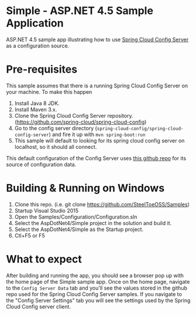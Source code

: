 # Simple - ASP.NET 4.5 Sample Application
ASP.NET 4.5 sample app illustrating how to use [Spring Cloud Config Server](https://projects.spring.io/spring-cloud/docs/1.0.3/spring-cloud.html#_spring_cloud_config) as a configuration source.

# Pre-requisites

This sample assumes that there is a running Spring Cloud Config Server on your machine. To make this happen

1. Install Java 8 JDK.
2. Install Maven 3.x.
3. Clone the Spring Cloud Config Server repository. (https://github.com/spring-cloud/spring-cloud-config)
4. Go to the config server directory (`spring-cloud-config/spring-cloud-config-server`) and fire it up with `mvn spring-boot:run`
5. This sample will default to looking for its spring cloud config server on localhost, so it should all connect.

This default configuration of the Config Server uses [this github repo]( https://github.com/spring-cloud-samples/config-repo) for its source of configuration data.

# Building & Running on Windows

1. Clone this repo. (i.e. git clone https://github.com/SteelToeOSS/Samples)
2. Startup Visual Studio 2015
3. Open the Samples/Configuration/Configuration.sln
4. Select the AspDotNet4/Simple project in the solution and build it.
5. Select the AspDotNet4/Simple as the Startup project.
6. Ctl+F5 or F5

# What to expect
After building and running the app, you should see a browser pop up with the home page of the Simple sample app.
Once on the home page, navigate to the `Config Server Data` tab and you'll see the values stored in the github repo used for the Spring Cloud Config Server samples.
If you navigate to the "Config Server Settings" tab you will see the settings used by the Spring Cloud Config server client.

